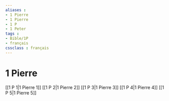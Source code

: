 ```yaml
---
aliases : 
- 1 Pierre
- 1 Pierre
- 1 P
- 1 Peter
tags : 
- Bible/1P
- français
cssclass : français
---
```


# 1 Pierre

[[1 P 1|1 Pierre 1]]
[[1 P 2|1 Pierre 2]]
[[1 P 3|1 Pierre 3]]
[[1 P 4|1 Pierre 4]]
[[1 P 5|1 Pierre 5]]
